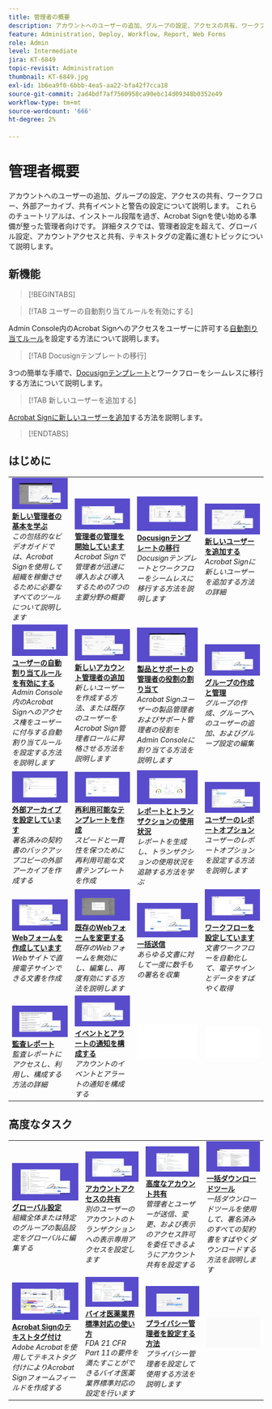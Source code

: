 ```yaml
---
title: 管理者の概要
description: アカウントへのユーザーの追加、グループの設定、アクセスの共有、ワークフロー、外部アーカイブ、共有イベントとアラートの設定に関する基本事項について説明します
feature: Administration, Deploy, Workflow, Report, Web Forms
role: Admin
level: Intermediate
jira: KT-6849
topic-revisit: Administration
thumbnail: KT-6849.jpg
exl-id: 1b6ea9f0-6bbb-4ea5-aa22-bfa42f7cca18
source-git-commit: 2ad4bdf7af7560958ca90ebc14d09348b0352e49
workflow-type: tm+mt
source-wordcount: '666'
ht-degree: 2%

---
```


# 管理者概要

アカウントへのユーザーの追加、グループの設定、アクセスの共有、ワークフロー、外部アーカイブ、共有イベントと警告の設定について説明します。 これらのチュートリアルは、インストール段階を過ぎ、Acrobat Signを使い始める準備が整った管理者向けです。 詳細タスクでは、管理者設定を超えて、グローバル設定、アカウントアクセスと共有、テキストタグの定義に進むトピックについて説明します。

## 新機能

>[!BEGINTABS]

>[!TAB ユーザーの自動割り当てルールを有効にする]

Admin Console内のAcrobat Signへのアクセスをユーザーに許可する[自動割り当てルール](automatic-assignment-rules.md)を設定する方法について説明します。

>[!TAB Docusignテンプレートの移行]

3つの簡単な手順で、[Docusignテンプレート](docusign-templates.md)とワークフローをシームレスに移行する方法について説明します。

>[!TAB 新しいユーザーを追加する]

[Acrobat Signに新しいユーザーを追加](add-users-to-your-account.md)する方法を説明します。

>[!ENDTABS]

## はじめに

<table style="table-layout:fixed">
<tr>
  <td>
    <a href="get-started-admin.md">
      <img alt="新しい管理者向け導入ガイド" src="../assets/get-started-admin.png" />
    </a>
    <div>
    <a href="get-started-admin.md"><strong>新しい管理者の基本を学ぶ</strong></a>
    </div>
    <em>この包括的なビデオガイドでは、Acrobat Signを使用して組織を稼働させるために必要なすべてのツールについて説明します</em>
    <br>
  </td>
  <td>
    <a href="up-and-running-admin.md">
      <img alt="管理者の場合は稼働している" src="../assets/up-and-running.png" />
    </a>
    <div>
    <a href="up-and-running-admin.md"><strong>管理者の管理を開始しています</strong></a>
    </div>
    <em>Acrobat Signで管理者が迅速に導入および導入するための7つの主要分野の概要</em>
    <br>
  </td>
  <td>
    <a href="docusign-templates.md">
      <img alt="Docusignテンプレートの移行" src="../assets/migrate-templates.png" />
    </a>
    <div>
    <a href="docusign-templates.md"><strong>Docusignテンプレートの移行</strong></a>
    </div>
    <em>Docusignテンプレートとワークフローをシームレスに移行する方法を説明します</em>
    <br>
  </td>
  <td>
    <a href="add-users-to-your-account.md">
      <img alt="新規ユーザーを追加" src="../assets/add-user.png" />
    </a>
    <div>
    <a href="add-users-to-your-account.md"><strong>新しいユーザーを追加する</strong></a>
    </div>
    <em>Acrobat Signに新しいユーザーを追加する方法の詳細</em>
    <br>
  </td>
</tr>
<tr>
  <td>
    <a href="automatic-assignment-rules.md">
      <img alt="ユーザーの自動割り当てルールを有効にする" src="../assets/automatic-assignment.png" />
    </a>
    <div>
    <a href="automatic-assignment-rules.md"><strong>ユーザーの自動割り当てルールを有効にする</strong></a>
    </div>
    <em>Admin Console内のAcrobat Signへのアクセス権をユーザーに付与する自動割り当てルールを設定する方法を説明します</em>
    <br>
  </td>
  <td>
    <a href="add-admin.md">
      <img alt="新しいアカウント管理者を追加" src="../assets/add-admin.png" />
    </a>
    <div>
    <a href="add-admin.md"><strong>新しいアカウント管理者の追加</strong></a>
    </div>
    <em>新しいユーザーを作成する方法、または既存のユーザーをAcrobat Sign管理者ロールに昇格させる方法を説明します</em>
    <br>
  </td>
    <td>
      <a href="promote-admin.md">
        <img alt="製品およびサポート管理者の役割の割り当て" src="../assets/assign-product.png" />
      </a>
      <div>
      <a href="promote-admin.md"><strong>製品とサポートの管理者の役割の割り当て</strong></a>
      </div>
      <em>Acrobat Signユーザーの製品管理者およびサポート管理者の役割をAdmin Consoleに割り当てる方法を説明します</em>
      <br>
    </td>
    <td>
      <a href="create-and-manage-groups.md">
        <img alt="グループの作成と管理" src="../assets/groups.png" />
      </a>
      <div>
      <a href="create-and-manage-groups.md"><strong>グループの作成と管理</strong></a>
      </div>
      <em>グループの作成、グループへのユーザーの追加、およびグループ設定の編集</em>
      <br>
    </td>
</tr>
<tr>
 <td>
      <a href="set-up-your-external-archive.md">
        <img alt="外部アーカイブの設定" src="../assets/external-archive.png" />
      </a>
      <div>
      <a href="set-up-your-external-archive.md"><strong>外部アーカイブを設定しています</strong></a>
      </div>
      <em>署名済みの契約書のバックアップコピーの外部アーカイブを作成する</em>
      <br>
    </td>
  <td>
    <a href="../sign-advanced-users/create-a-template.md">
      <img alt="再利用可能なテンプレートを作成" src="../assets/create-template.png" />
    </a>
    <div>
    <a href="../sign-advanced-users/create-a-template.md"><strong>再利用可能なテンプレートを作成</strong></a>
    </div>
    <em>スピードと一貫性を保つために再利用可能な文書テンプレートを作成</em>
    <br>
  </td>
  <td>
    <a href="../sign-advanced-users/creating-a-report.md">
      <img alt="レポートとトランザクションの使用状況" src="../assets/reporting.png" />
    </a>
    <div>
    <a href="../sign-advanced-users/creating-a-report.md"><strong>レポートとトランザクションの使用状況</strong></a>
    </div>
    <em>レポートを生成し、トランザクションの使用状況を追跡する方法を学ぶ</em>
    <br>
  </td>
  <td>
    <a href="report-options.md">
      <img alt="ユーザーのレポートオプション" src="../assets/report-options.png" />
    </a>
    <div>
    <a href="report-options.md"><strong>ユーザーのレポートオプション</strong></a>
    </div>
    <em>ユーザーのレポートオプションを設定する方法を説明します</em>
    <br>
  </td>
</tr>  
<tr>
   <td>
    <a href="../sign-advanced-users/webform.md">
      <img alt="Webフォームの作成" src="../assets/web-form.png" />
    </a>
    <div>
    <a href="../sign-advanced-users/webform.md"><strong>Webフォームを作成しています</strong></a>
    </div>
    <em>Webサイトで直接電子サインできる文書を作成</em>
    <br>
  </td>
  <td>
    <a href="../sign-advanced-users/modify-webform.md">
      <img alt="既存のwebフォームを変更" src="../assets/modify-web-form.png" />
    </a>
    <div>
    <a href="../sign-advanced-users/modify-webform.md"><strong>既存のWebフォームを変更する</strong></a>
    </div>
    <em>既存のWebフォームを無効にし、編集し、再度有効にする方法を説明します</em>
    <br>
  </td>
  <td>
    <a href="../sign-advanced-users/megasign.md">
      <img alt="一括送信" src="../assets/send-in-bulk.png" />
    </a>
    <div>
    <a href="../sign-advanced-users/megasign.md"><strong>一括送信</strong></a>
    </div>
    <em>あらゆる文書に対して一度に数千もの署名を収集</em>
    <br>
  </td>
  <td>
    <a href="building-a-custom-workflow.md">
      <img alt="ワークフローの設定" src="../assets/workflow.png" />
    </a>
    <div>
    <a href="building-a-custom-workflow.md"><strong>ワークフローを設定しています</strong></a>
    </div>
    <em>文書ワークフローを自動化して、電子サインとデータをすばやく取得</em>
    <br>
  </td>
</tr>
<tr>
     <td>
    <a href="audit-reports.md">
      <img alt="監査レポート" src="../assets/audit-report.png" />
    </a>
    <div>
    <a href="audit-reports.md"><strong>監査レポート</strong></a>
    </div>
    <em>監査レポートにアクセスし、利用し、構成する方法の詳細</em>
    <br>
    </td>
    <td>
      <a href="set-up-shared-events-and-alert.md">
        <img alt="共有イベントとアラートの設定" src="../assets/notifications.png" />
      </a>
      <div>
      <a href="set-up-shared-events-and-alert.md"><strong>イベントとアラートの通知を構成する</strong></a>
      </div>
      <em>アカウントのイベントとアラートの通知を構成する</em>
      <br>
    </td>
    <td>
      <img alt="スペーサー" src="../assets/Whitespacer.png" />
      <div>
      <br>
    </td>
    <td>
      <img alt="スペーサー" src="../assets/Whitespacer.png" />
      <div>
      <br>
    </td>
</tr>    
</table>

## 高度なタスク

<table style="table-layout:fixed">
<tr>
  <td>
    <a href="learn-about-global-settings.md">
      <img alt="グローバル設定" src="../assets/global-settings.png">
    </a>
    <div>
    <a href="learn-about-global-settings.md"><strong>グローバル設定</strong></a>
    </div>
    <em>組織全体または特定のグループの製品設定をグローバルに編集する</em>
    <br>
  </td>
  <td>
    <a href="share-account-access.md">
      <img alt="アカウントアクセスの共有" src="../assets/sharing.png" />
    </a>  
    <div>
    <a href="share-account-access.md"><strong>アカウントアクセスの共有</strong></a>
    </div>
    <em>別のユーザーのアカウントのトランザクションへの表示専用アクセスを設定します</em>
    <br>
  </td>
  <td>
    <a href="advanced-account-sharing.md">
      <img alt="高度なアカウント共有" src="../assets/advanced-sharing.png" />
    </a>
    <div>
    <a href="advanced-account-sharing.md"><strong>高度なアカウント共有</strong></a>
    </div>
    <em>管理者とユーザーが送信、変更、および表示のアクセス許可を委任できるようにアカウント共有を設定する</em>
    <br>
  </td>
  <td>
    <a href="bulk-download-tool.md">
      <img alt="一括ダウンロードツール" src="../assets/bulk-download.png" />
    </a>
    <div>
    <a href="bulk-download-tool.md"><strong>一括ダウンロードツール</strong></a>
    </div>
    <em>一括ダウンロードツールを使用して、署名済みのすべての契約書をすばやくダウンロードする方法を説明します</em>
    <br>
  </td> 
</tr>
<tr>
   <td>
     <a href="../sign-advanced-users/adobe-sign-text-tagging.md">
      <img alt="Acrobat Signテキストタグ付け" src="../assets/tagging.png" />
    </a>
    <div>
    <a href="../sign-advanced-users/adobe-sign-text-tagging.md"><strong>Acrobat Signのテキストタグ付け</strong></a>
    <div>
    <em>Adobe Acrobatを使用してテキストタグ付けによりAcrobat Signフォームフィールドを作成する</em>
    <br>
  </td>
  <td>
    <a href="use-bio-pharma-settings.md">
      <img alt="バイオ医薬業界標準対応の使用" src="../assets/bio-settings.png" />
    </a>
    <div>
    <a href="use-bio-pharma-settings.md"><strong>バイオ医薬業界標準対応の使い方</strong></a>
    </div>
    <em>FDA 21 CFR Part 11の要件を満たすことができるバイオ医薬業界標準対応の設定を行います</em>
    <br>
  </td>
  <td>
    <a href="privacy.md">
      <img alt="プライバシー管理者の設定方法" src="../assets/privacy-admin.png" />
    </a>
    <div>
    <a href="privacy.md"><strong>プライバシー管理者を設定する方法</strong></a>
    </div>
    <em>プライバシー管理者を設定して使用する方法を説明します</em>
    <br>
  </td>
  <td>
    <img alt="スペーサー" src="../assets/Grayspacer.png" />
    <div>
    <br>
  </td>
</tr>
</table>
